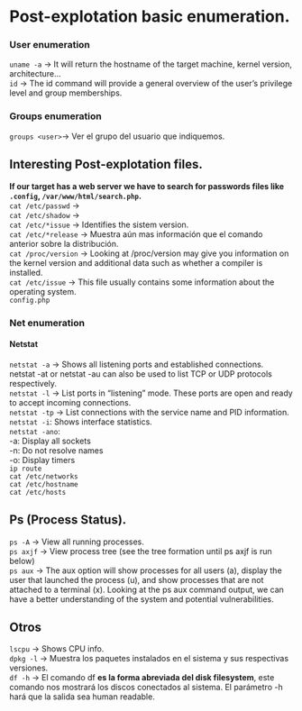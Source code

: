 # Post-explotation basic enumeration.<br />
### User enumeration<br />
`uname -a` -> It will return the hostname of the target machine, kernel version, architecture...<br />
`id` -> The id command will provide a general overview of the user’s privilege level and group memberships.<br />
### Groups enumeration<br />
`groups <user>`-> Ver el grupo del usuario que indiquemos.<br />

## Interesting Post-explotation files.<br />
__If our target has a web server we have to search for passwords files like `.config`, `/var/www/html/search.php`.__<br />
`cat /etc/passwd` -> <br />
`cat /etc/shadow` -> <br />
`cat /etc/*issue` -> Identifies the sistem version.<br />
`cat /etc/*release` -> Muestra aún mas información que el comando anterior sobre la distribución.<br />
`cat /proc/version` -> Looking at /proc/version may give you information on the kernel version and additional data such as whether a compiler is installed.<br />
`cat /etc/issue` -> This file usually contains some information about the operating system.<br />
`config.php`

### Net enumeration<br />
#### Netstat<br />
`netstat -a` -> Shows all listening ports and established connections.<br />
netstat -at or netstat -au can also be used to list TCP or UDP protocols respectively.<br />
`netstat -l` -> List ports in “listening” mode. These ports are open and ready to accept incoming connections.<br />
`netstat -tp` -> List connections with the service name and PID information.<br />
`netstat -i`: Shows interface statistics.<br />
`netstat -ano`:<br />
    -a: Display all sockets<br />
    -n: Do not resolve names<br />
    -o: Display timers<br />
`ip route`<br />
`cat /etc/networks`<br />
`cat /etc/hostname`<br />
`cat /etc/hosts`<br />


## Ps (Process Status).<br />
`ps -A` -> View all running processes.<br />
`ps axjf` -> View process tree (see the tree formation until ps axjf is run below)<br />
`ps aux` -> The aux option will show processes for all users (a), display the user that launched the process (u), and show processes that are not attached to a terminal (x). Looking at the ps aux command output, we can have a better understanding of the system and potential vulnerabilities.<br />

## Otros<br />
`lscpu` -> Shows CPU info.<br />
`dpkg -l` -> Muestra los paquetes instalados en el sistema y sus respectivas versiones.<br />
`df -h` -> El comando df **es la forma abreviada del disk filesystem**, este comando nos mostrará los discos conectados al sistema. El parámetro -h hará que la salida sea human readable.<br />






    
